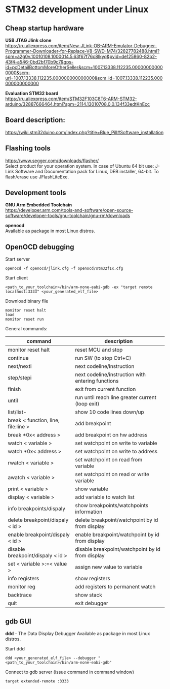# STM32 development under Linux

## Cheap startup hardware

**USB JTAG Jlink clone** <br/>
https://ru.aliexpress.com/item/New-JLink-OB-ARM-Emulator-Debugger-Programmer-Downloader-for-Replace-V8-SWD-M74/32827782488.html?spm=a2g0v.10010108.1000014.5.63f67f76c8Ikyq&pvid=de125860-82b2-43f4-a546-0bd2bf70b9c7&gps-id=pcDetailBottomMoreOtherSeller&scm=1007.13338.112235.000000000000000&scm-url=1007.13338.112235.000000000000000&scm_id=1007.13338.112235.000000000000000

**Evaluation STM32 board** <br/>
https://ru.aliexpress.com/item/STM32F103C8T6-ARM-STM32-arduino/32887666464.html?spm=2114.13010708.0.0.134f33edtKnEcc

## Board description:

https://wiki.stm32duino.com/index.php?title=Blue_Pill#Software_installation

## Flashing tools

https://www.segger.com/downloads/flasher/ <br/>
Select product for your operation system. In case of Ubuntu 64 bit use: 
J-Link Software and Documentation pack for Linux, DEB installer, 64-bit.
To flash/erase use JFlashLiteExe.

## Development tools

**GNU Arm Embedded Toolchain** <br/>
https://developer.arm.com/tools-and-software/open-source-software/developer-tools/gnu-toolchain/gnu-rm/downloads

**openocd** <br/>
Available as package in most Linux distros.

## OpenOCD debugging

Start server

    openocd -f openocd/jlink.cfg -f openocd/stm32f1x.cfg

Start client

    <path_to_your_toolchain>/bin/arm-none-eabi-gdb -ex "target remote localhost:3333" <your_generated_elf_file>

Download binary file

    monitor reset halt
    load
    monitor reset run

General commands:

| command                              | description                                       |
|--------------------------------------|---------------------------------------------------|
| monitor reset halt                   | reset MCU and stop                                |
| continue                             | run SW (to stop Ctrl+C)                           |
| next/nexti                           | next codeline/instruction                         |
| step/stepi                           | next codeline/instruction with entering functions |
| finish                               | exit from current function                        |
| until                                | run until reach line greater current (loop exit)  |
| list/list-                           | show 10 code lines down/up                        |
| break < function, line, file:line >  | add breakpoint                                    |
| break *0x< address >                 | add breakpoint on hw address                      |
| watch < variable >                   | set watchpoint on write to variable               |
| watch *0x< address >                 | set watchpoint on write to address                |
| rwatch < variable >                  | set watchpoint on read from variable              |
| awatch < variable >                  | set watchpoint on read or write variable          |
| print < variable >                   | show variable                                     |
| display < variable >                 | add variable to watch list                        |
| info breakpoints/dispaly             | show breakpoints/watchpoints information          |
| delete breakpoint/dispaly < id >     | delete breakpoint/watchpoint by id from display   |
| enable breakpoint/dispaly < id >     | enable breakpoint/watchpoint by id from display   |
| disable breakpoint/dispaly < id >    | disable breakpoint/watchpoint by id from display  |
| set < variable >:=< value >          | assign new value to variable                      |
| info registers                       | show registers                                    |
| monitor reg                          | add registers to permanent watch                  |
| backtrace                            | show stack                                        |
| quit                                 | exit debugger                                     |

## gdb GUI

**ddd** - The Data Display Debugger
Available as package in most Linux distros.

Start ddd

    ddd <your_generated_elf_file> --debugger "<path_to_your_toolchain>/bin/arm-none-eabi-gdb"

Connect to gdb server (issue command in command window)

    target extended-remote :3333
